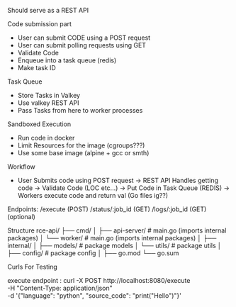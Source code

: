 Should serve as a REST API 

Code submission part
- User can submit CODE using a POST request
- User can submit polling requests using GET
- Validate Code 
- Enqueue into a task queue (redis)
- Make task ID


Task Queue
- Store Tasks in Valkey
- Use valkey REST API
- Pass Tasks from here to worker processes

Sandboxed Execution
- Run code in docker
- Limit Resources for the image (cgroups???)
- Use some base image (alpine + gcc or smth)


Workflow

- User Submits code using POST request -> 
  REST API Handles getting code -> 
  Validate Code (LOC etc...) -> 
  Put Code in Task Queue (REDIS) ->
  Workers execute code and return val (Go files ig??)
  

Endpoints:
/execute (POST)
/status/:job_id (GET)
/logs/:job_id (GET) (optional)


Structure
rce-api/
├── cmd/
│   ├── api-server/         # main.go (imports internal packages)
│   └── worker/             # main.go (imports internal packages)
│
├── internal/
│   ├── models/             # package models
│   └── utils/              # package utils
│
├── config/                 # package config
│
├── go.mod
└── go.sum


Curls For Testing

execute endpoint : 
curl -X POST http://localhost:8080/execute \
     -H "Content-Type: application/json" \
     -d '{"language": "python", "source_code": "print(\"Hello\")"}'

